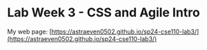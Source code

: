 # Lab Week 3 - CSS and Agile Intro
My web page: [https://astraeven0502.github.io/sp24-cse110-lab3/](https://astraeven0502.github.io/sp24-cse110-lab3/)
